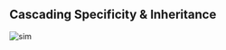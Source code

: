 ## Cascading Specificity & Inheritance

![sim](https://github.com/user-attachments/assets/64d21d0c-c71f-48e9-abcd-bc3319d114a1)
